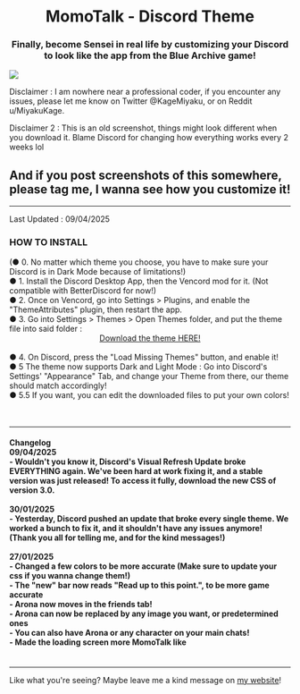 <h1 align="center">MomoTalk - Discord Theme</span></h1>
<h3 align="center">Finally, become Sensei in real life by customizing your Discord to look like the app from the Blue Archive game!</h3>

<img align="center" src="https://miyakukage.github.io/discord-momotalk/misc/light.png">

<p>Disclaimer : I am nowhere near a professional coder, if you encounter any issues, please let me know on Twitter @KageMiyaku, or on Reddit u/MiyakuKage.</p>
<p>Disclaimer 2 : This is an old screenshot, things might look different when you download it. Blame Discord for changing how everything works every 2 weeks lol</p>

<h2>And if you post screenshots of this somewhere, please tag me, I wanna see how you customize it!</h2>
<hr>
Last Updated : 09/04/2025<br>
<h3> HOW TO INSTALL </h3>
(● 0. No matter which theme you choose, you have to make sure your Discord is in Dark Mode because of limitations!)<br>
● 1. Install the Discord Desktop App, then the Vencord mod for it. (Not compatible with BetterDiscord for now!)<br>
● 2. Once on Vencord, go into Settings > Plugins, and enable the "ThemeAttributes" plugin, then restart the app.<br>
● 3. Go into Settings > Themes > Open Themes folder, and put the theme file into said folder :<br>
      <center>
        <a href="https://github.com/MiyakuKage/discord-momotalk/releases/download/3.0/Momotalk.theme.css">Download the theme HERE!</a> 
    </center><br>
● 4. On Discord, press the "Load Missing Themes" button, and enable it!<br>
● 5 The theme now supports Dark and Light Mode : Go into Discord's Settings' "Appearance" Tab, and change your Theme from there, our theme should match accordingly!<br>
● 5.5 If you want, you can edit the downloaded files to put your own colors!<br>
<br><br>
<hr>
<h4>Changelog
      	 <br> 09/04/2025<br>
	 - Wouldn't you know it, Discord's Visual Refresh Update broke EVERYTHING again. We've been hard at work fixing it, and a stable version was just released! To access it fully, download the new CSS of version 3.0.
	 <br>
      	 <br> 30/01/2025<br>
	 - Yesterday, Discord pushed an update that broke every single theme. We worked a bunch to fix it, and it shouldn't have any issues anymore! (Thank you all for telling me, and for the kind messages!)
	 <br>
	 <br> 27/01/2025<br>
- Changed a few colors to be more accurate (Make sure to update your css if you wanna change them!)<br>
- The "new" bar now reads "Read up to this point.", to be more game accurate<br>
- Arona now moves in the friends tab!<br>
- Arona can now be replaced by any image you want, or predetermined ones<br>
- You can also have Arona or any character on your main chats! <br>
- Made the loading screen more MomoTalk like <br>
	 <br></h4>
<hr>
Like what you're seeing? Maybe leave me a kind message on <a href="https://mimiya.nekoweb.org/">my website</a>!
